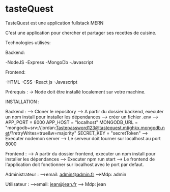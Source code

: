 # tasteQuest

TasteQuest est une application fullstack MERN

C'est une application pour chercher et partager ses recettes de cuisine.


Technologies utilisés: 

  Backend:
  
  -NodeJS
  -Express
  -MongoDb
  -Javascript
  
  
  Frontend:
  
  -HTML
  -CSS
  -React js
  -Javascript
  

Prérequis : 
-> Node doit être installé localement sur votre machine.

INSTALLATION : 

Backend :
 --> Cloner le repository
 --> A partir du dossier backend, executer un npm install pour installer les dépendances
 --> créer un fichier .env 
      --> APP_PORT = 8000
          APP_HOST = "localhost"
          MONGODB_URL = "mongodb+srv://jordan:Tastepassword123@tastequest.mtighkx.mongodb.net/?retryWrites=true&w=majority"
          SECRET_KEY = "secretToken"
 --> Executer nodemon server
     --> Le serveur doit tourner sur localhost au port 8000
     
Frontend : 
--> A partir du dossier frontend, executer un npm install pour installer les dépendances
--> Executer npm run start
    --> Le frontend de l'application doit fonctionner sur localhost avec le port par defaut.
  

Administrateur :
-->email: admin@admin.fr
-->Mdp: admin

Utilisateur : 
-->email: jean@jean.fr
--> Mdp: jean

